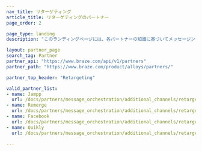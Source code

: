 ```yaml
---
nav_title: リターゲティング
article_title: リターゲティングのパートナー
page_order: 2

page_type: landing
description: "このランディングページには、各パートナーの知識に基づいてメッセージングのリターゲティングができるようにする Braze パートナー (Alloys) が一覧表示されています。"

layout: partner_page
search_tag: Partner
partner_api: "https://www.braze.com/api/v1/partners"
partner_path: "https://www.braze.com/product/alloys/partners/"

partner_top_header: "Retargeting"

valid_partner_list:
- name: Jampp
  url: /docs/partners/message_orchestration/additional_channels/retargeting/jampp/
- name: Remerge
  url: /docs/partners/message_orchestration/additional_channels/retargeting/remerge/
- name: Facebook
  url: /docs/partners/message_orchestration/additional_channels/retargeting/facebook/
- name: Quikly
  url: /docs/partners/message_orchestration/additional_channels/retargeting/quikly/
    
---
```

